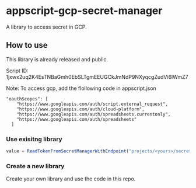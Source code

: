 # appscript-gcp-secret-manager

A library to access secret in GCP.

## How to use

This library is already released and public.

Script ID: 1jxwx2uq2K4EsTNBaGmh0EbSLTgmEEUGCkJmNdP9NXyqcgZudVi6lWmZ7

Note: To access gcp, add the flollowing code in appscript.json

```
"oauthScopes": [
    "https://www.googleapis.com/auth/script.external_request",
    "https://www.googleapis.com/auth/cloud-platform",
    "https://www.googleapis.com/auth/spreadsheets.currentonly",
    "https://www.googleapis.com/auth/spreadsheets"
  ]
```

### Use exisitng library

```javascript
value = ReadTokenFromSecretManagerWithEndpoint("projects/<yours>/secrets/<yours>")
```

### Create a new library

Create your own library and use the code in this repo.

